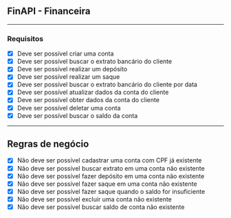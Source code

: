 ## FinAPI - Financeira

---

### Requisitos

- [X] Deve ser possível criar uma conta
- [X] Deve ser possível buscar o extrato bancário do cliente
- [X] Deve ser possível realizar um depósito
- [X] Deve ser possível realizar um saque
- [X] Deve ser possível buscar o extrato bancário do cliente por data
- [X] Deve ser possível atualizar dados da conta do cliente
- [X] Deve ser possível obter dados da conta do cliente
- [X] Deve ser possível deletar uma conta
- [X] Deve ser possível buscar o saldo da conta

---

## Regras de negócio

- [X] Não deve ser possível cadastrar uma conta com CPF já existente
- [X] Não deve ser possível buscar extrato em uma conta não existente
- [X] Não deve ser possível fazer depósito em uma conta não existente
- [X] Não deve ser possível fazer saque em uma conta não existente
- [X] Não deve ser possível fazer saque quando o saldo for insuficiente
- [X] Não deve ser possível excluir uma conta não existente
- [X] Não deve ser possível buscar saldo de conta não existente

